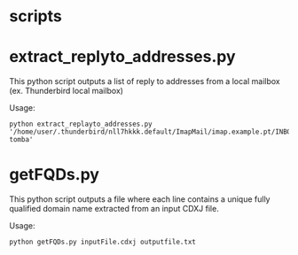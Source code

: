 # scripts

# extract_replyto_addresses.py
This python script outputs a list of reply to addresses from a local mailbox (ex. Thunderbird local mailbox)

Usage:

    python extract_replayto_addresses.py '/home/user/.thunderbird/nll7hkkk.default/ImapMail/imap.example.pt/INBOX.sbd/contacto-tomba'

# getFQDs.py 
This python script outputs a file where each line contains a unique fully qualified domain name extracted from an input CDXJ file. 

Usage: 

    python getFQDs.py inputFile.cdxj outputfile.txt
